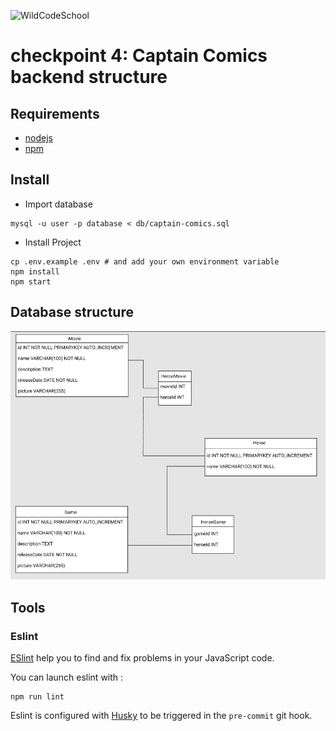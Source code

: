 ![WildCodeSchool](https://avatars.githubusercontent.com/u/8874047?s=100)

# checkpoint 4: Captain Comics backend structure

## Requirements

- [nodejs](https://nodejs.org/en/)
- [npm](https://www.npmjs.com/)

## Install

- Import database
```shell
mysql -u user -p database < db/captain-comics.sql
```

- Install Project
```shell
cp .env.example .env # and add your own environment variable
npm install
npm start
```

## Database structure

![database scheme](db/db-diagram.PNG)

## Tools

### Eslint

[ESlint](https://eslint.org/) help you to find and fix problems in your JavaScript code.

You can launch eslint with :
```shell
npm run lint
```

Eslint is configured with [Husky](https://typicode.github.io/husky/#/) to be triggered in the `pre-commit` git hook.